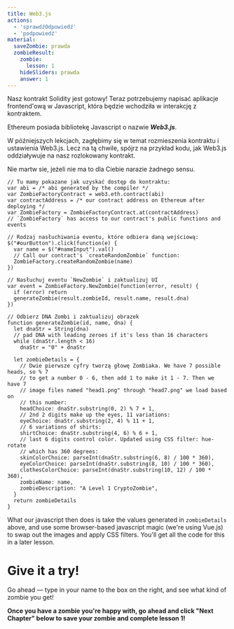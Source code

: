 ```yaml
---
title: Web3.js
actions:
  - 'sprawdźOdpowiedź'
  - 'podpowiedź'
material:
  saveZombie: prawda
  zombieResult:
    zombie:
      lesson: 1
    hideSliders: prawda
    answer: 1
---
```

Nasz kontrakt Solidity jest gotowy! Teraz potrzebujemy napisać aplikacje frontend'ową w Javascript, która będzie wchodziła w interakcję z kontraktem.

Ethereum posiada bibliotekę Javascript o nazwie ***Web3.js***.

W późniejszych lekcjach, zagłębimy się w temat rozmieszenia kontraktu i ustawienia Web3.js. Lecz na tą chwile, spójrz na przykład kodu, jak Web3.js oddziaływuje na nasz rozlokowany kontrakt.

Nie martw sie, jeżeli nie ma to dla Ciebie narazie żadnego sensu.

    // Tu mamy pokazane jak uzyskać dostęp do kontraktu:
    var abi = /* abi generated by the compiler */
    var ZombieFactoryContract = web3.eth.contract(abi)
    var contractAddress = /* our contract address on Ethereum after deploying */
    var ZombieFactory = ZombieFactoryContract.at(contractAddress)
    // `ZombieFactory` has access to our contract's public functions and events
    
    // Rodzaj nasłuchiwania eventu, które odbiera daną wejściową:
    $("#ourButton").click(function(e) {
      var name = $("#nameInput").val()
      // Call our contract's `createRandomZombie` function:
      ZombieFactory.createRandomZombie(name)
    })
    
    // Nasłuchuj eventu `NewZombie` i zaktualizuj UI
    var event = ZombieFactory.NewZombie(function(error, result) {
      if (error) return
      generateZombie(result.zombieId, result.name, result.dna)
    })
    
    // Odbierz DNA Zombi i zaktualizuj obrazek
    function generateZombie(id, name, dna) {
      let dnaStr = String(dna)
      // pad DNA with leading zeroes if it's less than 16 characters
      while (dnaStr.length < 16)
        dnaStr = "0" + dnaStr
    
      let zombieDetails = {
        // Dwie pierwsze cyfry tworzą głowę Zombiaka. We have 7 possible heads, so % 7
        // to get a number 0 - 6, then add 1 to make it 1 - 7. Then we have 7
        // image files named "head1.png" through "head7.png" we load based on
        // this number:
        headChoice: dnaStr.substring(0, 2) % 7 + 1,
        // 2nd 2 digits make up the eyes, 11 variations:
        eyeChoice: dnaStr.substring(2, 4) % 11 + 1,
        // 6 variations of shirts:
        shirtChoice: dnaStr.substring(4, 6) % 6 + 1,
        // last 6 digits control color. Updated using CSS filter: hue-rotate
        // which has 360 degrees:
        skinColorChoice: parseInt(dnaStr.substring(6, 8) / 100 * 360),
        eyeColorChoice: parseInt(dnaStr.substring(8, 10) / 100 * 360),
        clothesColorChoice: parseInt(dnaStr.substring(10, 12) / 100 * 360),
        zombieName: name,
        zombieDescription: "A Level 1 CryptoZombie",
      }
      return zombieDetails
    }
    

What our javascript then does is take the values generated in `zombieDetails` above, and use some browser-based javascript magic (we're using Vue.js) to swap out the images and apply CSS filters. You'll get all the code for this in a later lesson.

# Give it a try!

Go ahead — type in your name to the box on the right, and see what kind of zombie you get!

**Once you have a zombie you're happy with, go ahead and click "Next Chapter" below to save your zombie and complete lesson 1!**